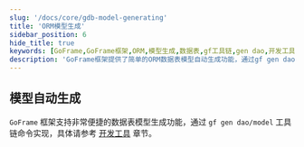```yaml
---
slug: '/docs/core/gdb-model-generating'
title: 'ORM模型生成'
sidebar_position: 6
hide_title: true
keywords: [GoFrame,GoFrame框架,ORM,模型生成,数据表,gf工具链,gen dao,开发工具,自动生成,数据库]
description: 'GoFrame框架提供了简单的ORM数据表模型自动生成功能，通过gf gen dao/model命令实现，适用于开发者快速生成数据库模型。具体使用方法可参考相关开发工具章节，优化开发效率。'
---
```


## 模型自动生成

`GoFrame` 框架支持非常便捷的数据表模型生成功能，通过 `gf gen dao/model` 工具链命令实现，具体请参考 [开发工具](../../开发工具/开发工具.md) 章节。